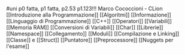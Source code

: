 #uni p0 fatta, p1 fatta, p2.53
p1.123!!!
Marco Cococcioni - CLion
[[Introduzione alla Programmazione]] 
[[Algoritmi]] 
[[Informazione]] 
[[Linguaggio di Programmazione]] 
[[C++]] 
[[Operatori]] 
[[Variabili]] 
[[Memoria RAM]] 
[[Conversioni di Variabili]] 
[[Char]] 
[[Librerie]] 
[[Namespace]] 
[[Collegamento]] 
[[Moduli]] 
[[Compilazione e Linking]] 
[[Classe]] e [[Struct]] 
[[Puntatore]] 
[[Preprocessore]] 
[[Nuggets per l'esame]] 
